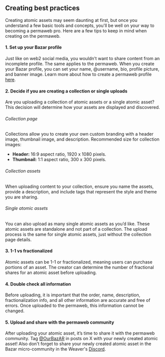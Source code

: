 ## Creating best practices

Creating atomic assets may seem daunting at first, but once you understand a few basic tools and concepts, you'll be well on your way to becoming a permaweb pro. Here are a few tips to keep in mind when creating on the permaweb.

#### 1. Set up your Bazar profile

Just like on web2 social media, you wouldn’t want to share content from an incomplete profile. The same applies to the permaweb. When you create your Bazar profile, you can set your name, @username, bio, profile picture, and banner image. Learn more about how to create a permaweb profile [here](https://ao-bazar.arweave.net/#/docs/permaweb-profile).

#### 2. Decide if you are creating a collection or single uploads

Are you uploading a collection of atomic assets or a single atomic asset? This decision will determine how your assets are displayed and discovered.

###### Collection page

Collections allow you to create your own custom branding with a header image, thumbnail image, and description. Recommended size for collection images:

- **Header:** 16:9 aspect ratio, 1920 x 1080 pixels.
- **Thumbnail:** 1:1 aspect ratio, 300 x 300 pixels.

###### Collection assets

When uploading content to your collection, ensure you name the assets, provide a description, and include tags that represent the style and theme you are sharing.

###### Single atomic assets

You can also upload as many single atomic assets as you’d like. These atomic assets are standalone and not part of a collection. The upload process is the same for single atomic assets, just without the collection page details.

#### 3. 1-1 vs fractionalized

Atomic assets can be 1-1 or fractionalized, meaning users can purchase portions of an asset. The creator can determine the number of fractional shares for an atomic asset before uploading.

#### 4. Double check all information

Before uploading, it is important that the order, name, description, fractionalization info, and all other information are accurate and free of errors. Once uploaded to the permaweb, this information cannot be changed.

#### 5. Upload and share with the permaweb community

After uploading your atomic asset, it’s time to share it with the permaweb community. Tag [@OurBazAR](https://x.com/OurBazAR) in posts on X with your newly created atomic asset! Also don't forget to share your newly created atomic asset in the Bazar micro-community in the Weaver's [Discord](https://discord.gg/weavers).
